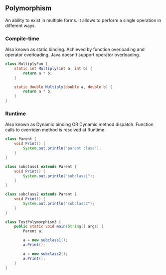 ## Polymorphism

An ability to exist in multiple forms. It allows to perform a single operation in different ways.

### Compile-time
Also known as static binding. Achieved by function overloading and operator overloading. Java doesn't support operator
overloading.

```java
class MultiplyFun {
    static int Multiply(int a, int b) {
        return a * b;
    }

    static double Multiply(double a, double b) {
        return a * b;
    }
}
```

### Runtime
Also known as Dynamic binding OR Dynamic method dispatch. Function calls to overriden method is resolved at Runtime.

```java
class Parent {
    void Print() {
        System.out.println("parent class");
    }
}

class subclass1 extends Parent {
    void Print() {
        System.out.println("subclass1");
    }
}

class subclass2 extends Parent {
    void Print() {
        System.out.println("subclass2");
    }
}

class TestPolymorphism3 {
    public static void main(String[] args) {
        Parent a;

        a = new subclass1();
        a.Print();

        a = new subclass2();
        a.Print();
    }
}
```
